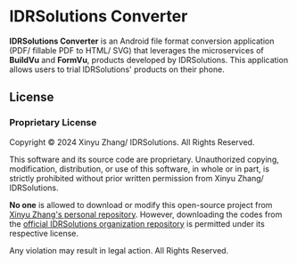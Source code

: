 # IDRSolutions Converter

**IDRSolutions Converter** is an Android file format conversion application (PDF/ fillable PDF to HTML/ SVG) that leverages the microservices of **BuildVu** and **FormVu**, products developed by IDRSolutions. This application allows users to trial IDRSolutions' products on their phone.

## License

### Proprietary License

Copyright © 2024 Xinyu Zhang/ IDRSolutions. All Rights Reserved.

This software and its source code are proprietary. Unauthorized copying, modification, distribution, or use of this software, in whole or in part, is strictly prohibited without prior written permission from Xinyu Zhang/ IDRSolutions.

**No one** is allowed to download or modify this open-source project from [Xinyu Zhang's personal repository](https://github.com/XinyuZ0416/IDRSolutions-converter-app). However, downloading the codes from the [official IDRSolutions organization repository](https://github.com/idrsolutions/IDRSolutions-converter-app) is permitted under its respective license.

Any violation may result in legal action. All Rights Reserved.